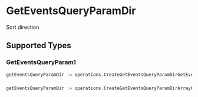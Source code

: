 # GetEventsQueryParamDir

Sort direction


## Supported Types

### GetEventsQueryParam1

```go
getEventsQueryParamDir := operations.CreateGetEventsQueryParamDirGetEventsQueryParam1(operations.GetEventsQueryParam1{/* values here */})
```

### 

```go
getEventsQueryParamDir := operations.CreateGetEventsQueryParamDirArrayOfgetEventsQueryParamEventsDir2([]operations.GetEventsQueryParamEventsDir2{/* values here */})
```

